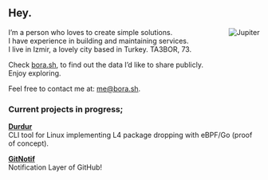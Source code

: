 ## Hey.

<img align="right" src="https://user-images.githubusercontent.com/20258973/194757018-94c5f2b3-5e61-46e7-a4ef-69cfacdd9244.gif" alt="Jupiter">

I’m a person who loves to create simple solutions.  
I have experience in building and maintaining services.  
I live in Izmir, a lovely city based in Turkey. TA3BOR, 73.

Check [bora.sh](https://bora.sh), to find out the data I’d like to share publicly.  
Enjoy exploring.

Feel free to contact me at: [me@bora.sh](mailto:me@bora.sh).  

### Current projects in progress;

[**Durdur**](https://github.com/boratanrikulu/durdur)  
CLI tool for Linux implementing L4 package dropping with eBPF/Go (proof of concept).

[**GitNotif**](https://gitnotif.com)  
Notification Layer of GitHub!     
